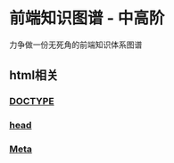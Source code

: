 # 前端知识图谱 - 中高阶
力争做一份无死角的前端知识体系图谱
## html相关
### [DOCTYPE](html/doctype.md)
### [head](html/head.md)
### [Meta](html/meta.md)